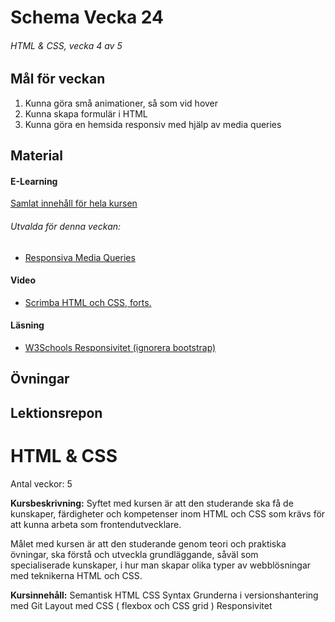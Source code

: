 # Schema Vecka 24
###### HTML & CSS, vecka 4 av 5

## Mål för veckan
1. Kunna göra små animationer, så som vid hover
2. Kunna skapa formulär i HTML
3. Kunna göra en hemsida responsiv med hjälp av media queries
## Material
#### E-Learning
[Samlat innehåll för hela kursen](https://github.com/Lexicon-Frontend-2024/e-learning-material/edit/main/README.md)
###### Utvalda för denna veckan:
* [Responsiva Media Queries](https://app.pluralsight.com/ilx/video-courses/clips/d07c4580-660e-4427-8972-3f7ea5874301)
#### Video
* [Scrimba HTML och CSS, forts.](https://scrimba.com/learn/htmlandcss)
#### Läsning
* [W3Schools Responsivitet (ignorera bootstrap)](https://www.w3schools.com/html/html_responsive.asp)


## Övningar

## Lektionsrepon




# HTML & CSS
Antal veckor: 5

**Kursbeskrivning:** Syftet med kursen är att den studerande ska få de kunskaper, färdigheter och kompetenser inom HTML och CSS som krävs för att kunna arbeta som frontendutvecklare. 

Målet med kursen är att den studerande genom teori och praktiska 
övningar, ska förstå och utveckla grundläggande, såväl som  
specialiserade kunskaper, i hur man skapar olika typer av webblösningar  
med teknikerna HTML och CSS. 

**Kursinnehåll:** 
Semantisk HTML
CSS Syntax 
Grunderna i versionshantering med Git
Layout med CSS ( flexbox och CSS grid )
Responsivitet
